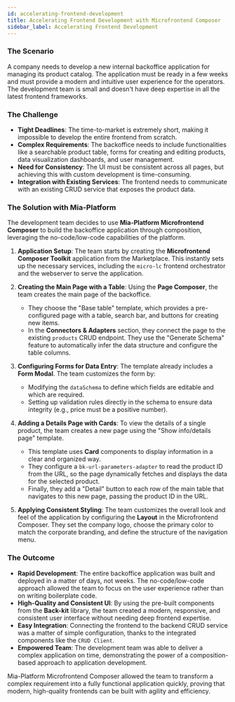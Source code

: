 ```yaml
---
id: accelerating-frontend-development
title: Accelerating Frontend Development with Microfrontend Composer
sidebar_label: Accelerating Frontend Development
---
```


### The Scenario

A company needs to develop a new internal backoffice application for managing its product catalog. The application must be ready in a few weeks and must provide a modern and intuitive user experience for the operators. The development team is small and doesn't have deep expertise in all the latest frontend frameworks.

### The Challenge

* **Tight Deadlines**: The time-to-market is extremely short, making it impossible to develop the entire frontend from scratch.
* **Complex Requirements**: The backoffice needs to include functionalities like a searchable product table, forms for creating and editing products, data visualization dashboards, and user management.
* **Need for Consistency**: The UI must be consistent across all pages, but achieving this with custom development is time-consuming.
* **Integration with Existing Services**: The frontend needs to communicate with an existing CRUD service that exposes the product data.

### The Solution with Mia-Platform

The development team decides to use **Mia-Platform Microfrontend Composer** to build the backoffice application through composition, leveraging the no-code/low-code capabilities of the platform.

1.  **Application Setup**: The team starts by creating the **Microfrontend Composer Toolkit** application from the Marketplace. This instantly sets up the necessary services, including the `micro-lc` frontend orchestrator and the webserver to serve the application.

2.  **Creating the Main Page with a Table**: Using the **Page Composer**, the team creates the main page of the backoffice.
    * They choose the "Base table" template, which provides a pre-configured page with a table, search bar, and buttons for creating new items.
    * In the **Connectors & Adapters** section, they connect the page to the existing `products` CRUD endpoint. They use the "Generate Schema" feature to automatically infer the data structure and configure the table columns.

3.  **Configuring Forms for Data Entry**: The template already includes a **Form Modal**. The team customizes the form by:
    * Modifying the `dataSchema` to define which fields are editable and which are required.
    * Setting up validation rules directly in the schema to ensure data integrity (e.g., price must be a positive number).

4.  **Adding a Details Page with Cards**: To view the details of a single product, the team creates a new page using the "Show info/details page" template.
    * This template uses **Card** components to display information in a clear and organized way.
    * They configure a `bk-url-parameters-adapter` to read the product ID from the URL, so the page dynamically fetches and displays the data for the selected product.
    * Finally, they add a "Detail" button to each row of the main table that navigates to this new page, passing the product ID in the URL.

5.  **Applying Consistent Styling**: The team customizes the overall look and feel of the application by configuring the **Layout** in the Microfrontend Composer. They set the company logo, choose the primary color to match the corporate branding, and define the structure of the navigation menu.

### The Outcome

* **Rapid Development**: The entire backoffice application was built and deployed in a matter of days, not weeks. The no-code/low-code approach allowed the team to focus on the user experience rather than on writing boilerplate code.
* **High-Quality and Consistent UI**: By using the pre-built components from the **Back-kit** library, the team created a modern, responsive, and consistent user interface without needing deep frontend expertise.
* **Easy Integration**: Connecting the frontend to the backend CRUD service was a matter of simple configuration, thanks to the integrated components like the `CRUD Client`.
* **Empowered Team**: The development team was able to deliver a complex application on time, demonstrating the power of a composition-based approach to application development.

Mia-Platform Microfrontend Composer allowed the team to transform a complex requirement into a fully functional application quickly, proving that modern, high-quality frontends can be built with agility and efficiency.

